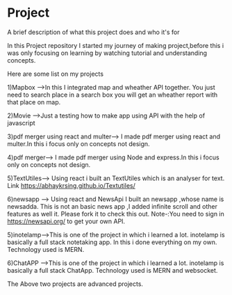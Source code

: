# Project

A brief description of what this project does and who it's for

In this Project repository I started my journey of making project,before this i was only focusing on learning by watching tutorial and understanding concepts.

Here are some list on my projects

1)Mapbox -->In this I integrated map and wheather API together.
          You just need to search place in a search box you will get an wheather report with that place on map.

2)Movie -->Just a testing how to make app using API with the help of javascript

3)pdf merger using react and multer--> I made pdf merger using react and multer.In this i focus only on concepts not design.

4)pdf merger-->  I made pdf merger using Node and express.In this i focus only on concepts not design.

5)TextUtiles--> Using react i built an TextUtiles which is an analyser for text.
Link https://abhaykrsing.github.io/Textutiles/

6)newsapp --> Using react and NewsApi I built an newsapp ,whose name is newsadda.
This is not an basic news app ,I added infinite scroll and other features as well it.
Please fork it to check this out.
 Note-:You need to sign in https://newsapi.org/ to get your own API.

5)inotelamp-->This is one of the project in which i learned a lot.
inotelamp is basically a full stack notetaking app.
In this i done everything on my own.
Technology used is MERN.

6)ChatAPP -->This is one of the project in which i learned a lot.
inotelamp is basically a full stack ChatApp.
Technology used is MERN and websocket.

The Above two projects are advanced projects.


